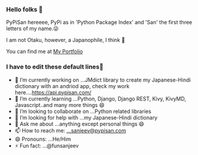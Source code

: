 ### Hello folks 👋

PyPiSan hereeee, PyPi as in 'Python Package Index' and 'San' the first three letters of my name.😜

I am not Otaku, however, a Japanophile, I think 🤔

You can find me at [My Portfolio](https://www.pypisan.com)
<!--
**PyPiSan/PyPisan** is a ✨ _special_ ✨ repository because its `README.md` (this file) appears on your GitHub profile.-->

### I have to edit these default lines🤣
- 🔭 I’m currently working on ...JMdict library to create my Japanese-Hindi dictionary with an andriod app, 
     check my work here....https://api.pypisan.com/
- 🌱 I’m currently learning ...Python, Django, Django REST, Kivy, KivyMD, Javascript..and many more things 😄
- 👯 I’m looking to collaborate on ...Python related libraries
- 🤔 I’m looking for help with ...my Japanese-Hindi dictionary
- 💬 Ask me about ...anything except personal things 😄
- 📫 How to reach me: ...sanjeev@pypisan.com
- 😄 Pronouns: ...He/Him
- ⚡ Fun fact: ...@funsanjeev
